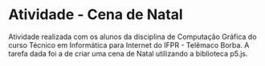 # Atividade - Cena de Natal
Atividade realizada com os alunos da disciplina de Computação Gráfica do curso Técnico em Informática para Internet do IFPR - Telêmaco Borba.
A tarefa dada foi a de criar uma cena de Natal utilizando a biblioteca p5.js.
